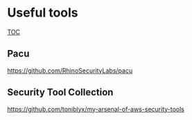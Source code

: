 # Useful tools
[TOC](../README.MD#TOC)

## Pacu
https://github.com/RhinoSecurityLabs/pacu

## Security Tool Collection
https://github.com/toniblyx/my-arsenal-of-aws-security-tools
